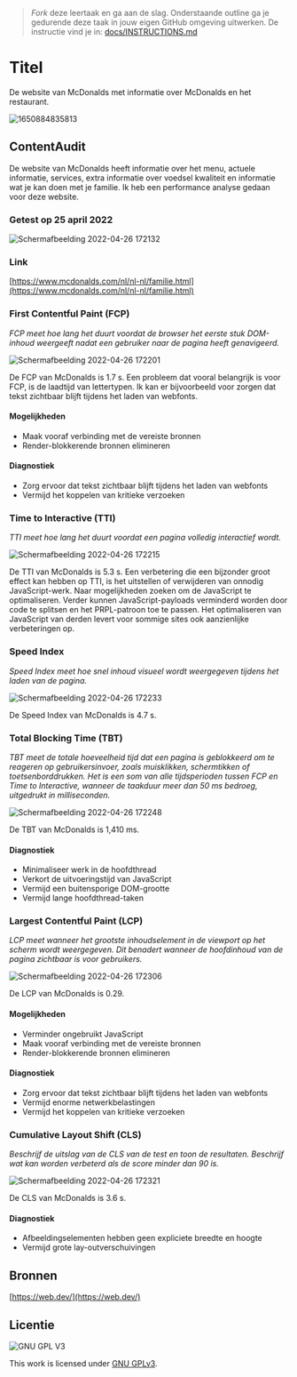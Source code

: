> _Fork_ deze leertaak en ga aan de slag. Onderstaande outline ga je gedurende deze taak in jouw eigen GitHub omgeving uitwerken. De instructie vind je in: [docs/INSTRUCTIONS.md](docs/INSTRUCTIONS.md)

# Titel
De website van McDonalds met informatie over McDonalds en het restaurant.

![1650884835813](https://user-images.githubusercontent.com/69635977/165077450-969547ec-0e65-45b6-8f6a-c456d1ae8b0a.png)

## ContentAudit
De website van McDonalds heeft informatie over het menu, actuele informatie, services, extra informatie over voedsel kwaliteit en informatie wat je kan doen met je familie. Ik heb een performance analyse gedaan voor deze website.

### Getest op 25 april 2022
![Schermafbeelding 2022-04-26 172132](https://user-images.githubusercontent.com/69635977/165336369-a1fc4b34-5761-49c8-9e14-53391fdc987c.png)

### Link
[https://www.mcdonalds.com/nl/nl-nl/familie.html](https://www.mcdonalds.com/nl/nl-nl/familie.html)

### First Contentful Paint (FCP)
*FCP meet hoe lang het duurt voordat de browser het eerste stuk DOM-inhoud weergeeft nadat een gebruiker naar de pagina heeft genavigeerd.*

![Schermafbeelding 2022-04-26 172201](https://user-images.githubusercontent.com/69635977/165336442-5c3ba9dc-d4f7-4bc8-aa77-3107d12d2ec8.png)

De FCP van McDonalds is 1.7 s. Een probleem dat vooral belangrijk is voor FCP, is de laadtijd van lettertypen. Ik kan er bijvoorbeeld voor zorgen dat tekst zichtbaar blijft tijdens het laden van webfonts.

#### Mogelijkheden
- Maak vooraf verbinding met de vereiste bronnen
- Render-blokkerende bronnen elimineren

#### Diagnostiek
- Zorg ervoor dat tekst zichtbaar blijft tijdens het laden van webfonts
- Vermijd het koppelen van kritieke verzoeken

### Time to Interactive (TTI)
*TTI meet hoe lang het duurt voordat een pagina volledig interactief wordt.*

![Schermafbeelding 2022-04-26 172215](https://user-images.githubusercontent.com/69635977/165336466-6de0b2e6-a9ba-4966-a11e-5ee3325f905d.png)

De TTI van McDonalds is 5.3 s. Een verbetering die een bijzonder groot effect kan hebben op TTI, is het uitstellen of verwijderen van onnodig JavaScript-werk. Naar mogelijkheden zoeken om de JavaScript te optimaliseren. Verder kunnen JavaScript-payloads verminderd worden door code te splitsen en het PRPL-patroon toe te passen. Het optimaliseren van JavaScript van derden levert voor sommige sites ook aanzienlijke verbeteringen op.

### Speed Index
*Speed Index meet hoe snel inhoud visueel wordt weergegeven tijdens het laden van de pagina.*

![Schermafbeelding 2022-04-26 172233](https://user-images.githubusercontent.com/69635977/165336491-16ec1bca-d9bf-408e-8742-76bece13101f.png)

De Speed Index van McDonalds is 4.7 s.

### Total Blocking Time (TBT)
*TBT meet de totale hoeveelheid tijd dat een pagina is geblokkeerd om te reageren op gebruikersinvoer, zoals muisklikken, schermtikken of toetsenborddrukken. Het is een som van alle tijdsperioden tussen FCP en Time to Interactive, wanneer de taakduur meer dan 50 ms bedroeg, uitgedrukt in milliseconden.*

![Schermafbeelding 2022-04-26 172248](https://user-images.githubusercontent.com/69635977/165336532-1d6eeb91-d91d-41ce-8efc-c0d91c806219.png)

De TBT van McDonalds is 1,410 ms.

#### Diagnostiek
- Minimaliseer werk in de hoofdthread
- Verkort de uitvoeringstijd van JavaScript
- Vermijd een buitensporige DOM-grootte
- Vermijd lange hoofdthread-taken

### Largest Contentful Paint (LCP)
*LCP meet wanneer het grootste inhoudselement in de viewport op het scherm wordt weergegeven. Dit benadert wanneer de hoofdinhoud van de pagina zichtbaar is voor gebruikers.*

![Schermafbeelding 2022-04-26 172306](https://user-images.githubusercontent.com/69635977/165336550-c568405a-ccfb-4dd1-b924-c9d00b5af628.png)

De LCP van McDonalds is 0.29.

#### Mogelijkheden
- Verminder ongebruikt JavaScript
- Maak vooraf verbinding met de vereiste bronnen
- Render-blokkerende bronnen elimineren

#### Diagnostiek
- Zorg ervoor dat tekst zichtbaar blijft tijdens het laden van webfonts
- Vermijd enorme netwerkbelastingen
- Vermijd het koppelen van kritieke verzoeken

### Cumulative Layout Shift (CLS)
_Beschrijf de uitslag van de CLS van de test en toon de resultaten. Beschrijf wat kan worden verbeterd als de score minder dan 90 is._

![Schermafbeelding 2022-04-26 172321](https://user-images.githubusercontent.com/69635977/165336573-ecb47bea-28c1-4f99-8d97-c6d693f294da.png)

De CLS van McDonalds is 3.6 s.

#### Diagnostiek
- Afbeeldingselementen hebben geen expliciete breedte en hoogte
- Vermijd grote lay-outverschuivingen

## Bronnen
[https://web.dev/](https://web.dev/)

## Licentie

![GNU GPL V3](https://www.gnu.org/graphics/gplv3-127x51.png)

This work is licensed under [GNU GPLv3](./LICENSE).
